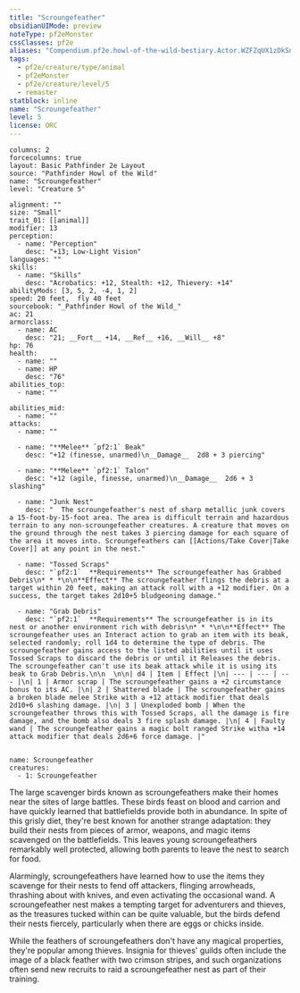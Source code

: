 ```yaml
---
title: "Scroungefeather"
obsidianUIMode: preview
noteType: pf2eMonster
cssClasses: pf2e
aliases: "Compendium.pf2e.howl-of-the-wild-bestiary.Actor.WZFZqUX1zDkSnuJP" 
tags:
  - pf2e/creature/type/animal
  - pf2eMonster
  - pf2e/creature/level/5
  - remaster
statblock: inline
name: "Scroungefeather"
level: 5
license: ORC
---
```


```statblock
columns: 2
forcecolumns: true
layout: Basic Pathfinder 2e Layout
source: "Pathfinder Howl of the Wild"
name: "Scroungefeather"
level: "Creature 5"

alignment: ""
size: "Small"
trait_01: [[animal]]
modifier: 13
perception:
  - name: "Perception"
    desc: "+13; Low-Light Vision"
languages: ""
skills:
  - name: "Skills"
    desc: "Acrobatics: +12, Stealth: +12, Thievery: +14"
abilityMods: [3, 5, 2, -4, 1, 2]
speed: 20 feet,  fly 40 feet
sourcebook: "_Pathfinder Howl of the Wild_"
ac: 21
armorclass:
  - name: AC
    desc: "21; __Fort__ +14, __Ref__ +16, __Will__ +8"
hp: 76
health:
  - name: ""
  - name: HP
    desc: "76"
abilities_top:
  - name: ""

abilities_mid:
  - name: ""
attacks:
  - name: ""

  - name: "**Melee** `pf2:1` Beak"
    desc: "+12 (finesse, unarmed)\n__Damage__  2d8 + 3 piercing"

  - name: "**Melee** `pf2:1` Talon"
    desc: "+12 (agile, finesse, unarmed)\n__Damage__  2d6 + 3 slashing"

  - name: "Junk Nest"
    desc: "  The scroungefeather's nest of sharp metallic junk covers a 15-foot-by-15-foot area. The area is difficult terrain and hazardous terrain to any non-scroungefeather creatures. A creature that moves on the ground through the nest takes 3 piercing damage for each square of the area it moves into. Scroungefeathers can [[Actions/Take Cover|Take Cover]] at any point in the nest."

  - name: "Tossed Scraps"
    desc: "`pf2:1`  **Requirements** The scroungefeather has Grabbed Debris\n* * *\n\n**Effect** The scroungefeather flings the debris at a target within 20 feet, making an attack roll with a +12 modifier. On a success, the target takes 2d10+5 bludgeoning damage."

  - name: "Grab Debris"
    desc: "`pf2:1`  **Requirements** The scroungefeather is in its nest or another environment rich with debris\n* * *\n\n**Effect** The scroungefeather uses an Interact action to grab an item with its beak, selected randomly; roll 1d4 to determine the type of debris. The scroungefeather gains access to the listed abilities until it uses Tossed Scraps to discard the debris or until it Releases the debris. The scroungefeather can't use its beak attack while it is using its beak to Grab Debris.\n\n  \n\n| d4 | Item | Effect |\n| --- | --- | --- |\n| 1 | Armor scrap | The scroungefeather gains a +2 circumstance bonus to its AC. |\n| 2 | Shattered blade | The scroungefeather gains a broken blade melee Strike with a +12 attack modifier that deals 2d10+6 slashing damage. |\n| 3 | Unexploded bomb | When the scroungefeather throws this with Tossed Scraps, all the damage is fire damage, and the bomb also deals 3 fire splash damage. |\n| 4 | Faulty wand | The scroungefeather gains a magic bolt ranged Strike witha +14 attack modifier that deals 2d6+6 force damage. |"
 
```

```encounter-table
name: Scroungefeather
creatures:
  - 1: Scroungefeather
```



The large scavenger birds known as scroungefeathers make their homes near the sites of large battles. These birds feast on blood and carrion and have quickly learned that battlefields provide both in abundance. In spite of this grisly diet, they're best known for another strange adaptation: they build their nests from pieces of armor, weapons, and magic items scavenged on the battlefields. This leaves young scroungefeathers remarkably well protected, allowing both parents to leave the nest to search for food.

Alarmingly, scroungefeathers have learned how to use the items they scavenge for their nests to fend off attackers, flinging arrowheads, thrashing about with knives, and even activating the occasional wand. A scroungefeather nest makes a tempting target for adventurers and thieves, as the treasures tucked within can be quite valuable, but the birds defend their nests fiercely, particularly when there are eggs or chicks inside.

While the feathers of scroungefeathers don't have any magical properties, they're popular among thieves. Insignia for thieves' guilds often include the image of a black feather with two crimson stripes, and such organizations often send new recruits to raid a scroungefeather nest as part of their training.

